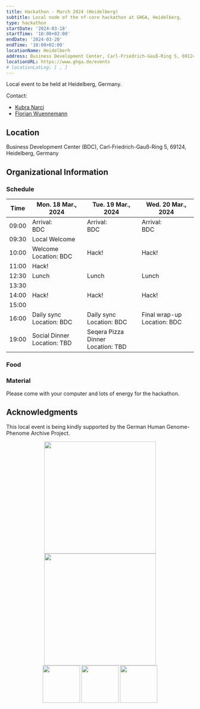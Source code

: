 ```yaml
---
title: Hackathon - March 2024 (Heidelberg)
subtitle: Local node of the nf-core hackathon at GHGA, Heidelberg.
type: hackathon
startDate: '2024-03-18'
startTime: '10:00+02:00'
endDate: '2024-03-20'
endTime: '18:00+02:00'
locationName: Heidelberh
address: Business Development Center, Carl-Friedrich-Gauß-Ring 5, 69124, Heidelberg, Germany
locationURL: https://www.ghga.de/events
# locationLatLng: [ , ]
---
```


Local event to be held at Heidelberg, Germany.

Contact:

- [<i class="fab fa-slack"></i> Kubra Narci](https://nfcore.slack.com/team/U03EY2LC5V3)
- [<i class="fab fa-slack"></i> Florian Wuennemann](https://nfcore.slack.com/team/UU10KMQ1F)

## Location

Business Development Center (BDC), Carl-Friedrich-Gauß-Ring 5, 69124, Heidelberg, Germany

## Organizational Information

### Schedule

<div class="table-responsive">
    <table class="table table-hover table-sm table-bordered">
        <thead>
            <tr>
                <th>Time</th>
                <th>Mon. 18 Mar., 2024</th>
                <th>Tue. 19 Mar., 2024</th>
                <th>Wed. 20 Mar., 2024</th>
            </tr>
            </thead>
            <tbody>
            <tr>
                <td data-timestamp="1679900400" data-timeformat="HH:mm z">09:00</td>
                <td background-color:navy; rowspan="1">Arrival:<br>BDC</td>
                <td background-color:navy; rowspan="1">Arrival:<br>BDC</td>
                <td background-color:navy; rowspan="1">Arrival:<br>BDC</td>
            </tr>
            <tr>
                <td data-timestamp="1679902200" data-timeformat="HH:mm z">09:30</td>
                <td background-color:navy; rowspan="1">Local Welcome</td>
                <td rowspan="3">Hack!</td>
                <td rowspan="3">Hack!</td>
            </tr>
            <tr>
                <td data-timestamp="1679904000" data-timeformat="HH:mm z">10:00</td>
                <td>Welcome<br>Location: BDC</td>
            </tr>
            <tr>
                <td data-timestamp="1679907600" data-timeformat="HH:mm z">11:00</td>
                <td rowspan="1">Hack!</td>
            </tr>
            <tr>
                <td data-timestamp="1679869800" data-timeformat="HH:mm z">12:30</td>
                <td background-color:navy; rowspan="1">Lunch</td>
                <td background-color:navy; rowspan="1">Lunch</td>
                <td background-color:navy; rowspan="1">Lunch</td>
            </tr>
            <tr>
                <td data-timestamp="1679916600" data-timeformat="HH:mm z">13:30</td>
                <td rowspan="3">Hack!</td>
                <td rowspan="3">Hack!</td>
                <td rowspan="3">Hack!</td>
            </tr>
            <tr>
                <td data-timestamp="1679918400" data-timeformat="HH:mm z">14:00</td>
            </tr>
            <tr>
                <td data-timestamp="1679922000" data-timeformat="HH:mm z">15:00</td>
            </tr>
            <tr>
                <td data-timestamp="1679925600"  data-timeformat="HH:mm z">16:00</td>
                <td>Daily sync<br>Location: BDC</td>
                <td>Daily sync<br>Location: BDC</td>
                <td>Final wrap-up<br>Location: BDC</td>
            </tr>
            <tr>
                <td data-timestamp="1679936400"  data-timeformat="HH:mm z">19:00</td>
                <td>Social Dinner<br>Location: TBD</td>
                <td>Seqera Pizza Dinner<br>Location: TBD</td>
                <td></td>
            </tr>
        </tbody>
    </table>
</div>


### Food

### Material

Please come with your computer and lots of energy for the hackathon.

## Acknowledgments

This local event is being kindly supported by the German Human Genome-Phenome Archive Project.

<div style="text-align: center;">
    <img src="https://www.ghga.de/fileadmin/user_upload/Bilder/Logo/GHGA_CMYK_Bright_Orange.svg" width=300>
    <img src="https://www.nct-heidelberg.de/fileadmin/sites/nct-heidelberg.de/website/img/nct-heidelberg.jpg" width=300>
</div>

<div style="text-align: center;">
    <a href="https://genomic.social/@ghga"><img src="https://openmoji.org/data/color/svg/E05A.svg" width=100></a>
    <a href="https://www.linkedin.com/company/the-german-human-genome-phenome-archive/"><img src="https://openmoji.org/data/color/svg/E046.svg" width=100></a>
    <a href="https://bsky.app/profile/ghga.bsky.social"><img src="https://openmoji.org/data/color/svg/1F98B.svg" width=100></a>
</div>
